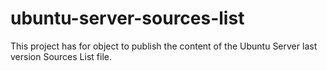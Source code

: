 # ubuntu-server-sources-list
This project has for object to publish the content of the Ubuntu Server last version Sources List file.

